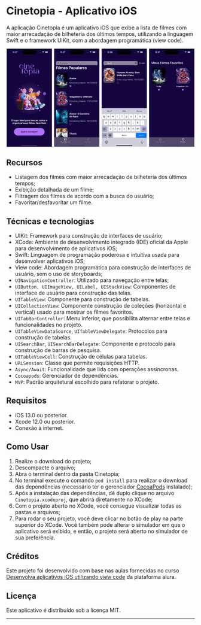 # Cinetopia - Aplicativo iOS

A aplicação Cinetopia é um aplicativo iOS que exibe a lista de filmes com maior arrecadação de bilheteria dos últimos tempos, utilizando a linguagem Swift e o framework UIKit, com a abordagem programática (view code).


<div style="display: flex; justify-content:space-around; gap: 1%;"> 
    <img src="imgs/principal.png" alt="Primeira Imagem" width="24%">
    <img src="imgs/movies.png" alt="Tela principal" width="24%">
    <img src="imgs/moviesSearch.png" alt="Tela principal - Pesquisa ativa" width="24%">
    <img src="imgs/favoriteMovies.png" alt="Tela filmes favoritos" width="24%">
</div>

## Recursos

- Listagem dos filmes com maior arrecadação de bilheteria dos últimos tempos;
- Exibição detalhada de um filme;
- Filtragem dos filmes de acordo com a busca do usuário;
- Favoritar/desfavoritar um filme.

## Técnicas e tecnologias

- UIKit: Framework para construção de interfaces de usuário;
- XCode: Ambiente de desenvolvimento integrado (IDE) oficial da Apple para desenvolvimento de aplicativos iOS;
- Swift: Linguagem de programação poderosa e intuitiva usada para desenvolver aplicativos iOS;
- View code: Abordagem programática para construção de interfaces de usuário, sem o uso de storyboards;
- `UINavigationController`: Utilizado para navegação entre telas;
- `UIButton, UIImageView, UILabel, UIStackView`: Componentes de interface de usuário para construção das telas.
- `UITableView`: Componente para construção de tabelas.
- `UICollectionView`: Componente construção de coleções (horizontal e vertical) usado para mostrar os filmes favoritos.
- `UITabBarController`: Menu inferior, que possibilita alternar entre telas e funcionalidades no projeto.
- `UITableViewDataSource`, `UITableViewDelegate`: Protocolos para construção de tabelas.
- `UISearchBar`, `UISearchBarDelegate`: Componente e protocolo para construção de barras de pesquisa.
- `UITableViewCell`: Construção de células para tabelas.
- `URLSession`: Classe que permite requisições HTTP.
- `Async/Await`: Funcionalidade que lida com operações assíncronas.
- `Cocoapods`: Gerenciador de dependências.
- `MVP`: Padrão arquitetural escolhido para refatorar o projeto.


## Requisitos

- iOS 13.0 ou posterior.
- Xcode 12.0 ou posterior.
- Conexão à internet.

## Como Usar

1. Realize o download do projeto;
2. Descompacte o arquivo;
3. Abra o terminal dentro da pasta Cinetopia;
4. No terminal execute o comando `pod install` para realizar o download das dependências (necessário ter o gerenciador [CocoaPods](https://guides.cocoapods.org/using/getting-started.html) instalado);
5. Após a instalação das dependências, dê duplo clique no arquivo `Cinetopia.xcodeproj`, que abrirá diretamente no XCode;
6. Com o projeto aberto no XCode, você consegue visualizar todas as pastas e arquivos;
7. Para rodar o seu projeto, você deve clicar no botão de play na parte superior do XCode. Você também pode alterar o simulador em que o aplicativo será exibido, e então, o projeto será aberto no simulador de sua preferência.


## Créditos

Este projeto foi desenvolvido com base nas aulas fornecidas no curso [Desenvolva aplicativos iOS utilizando view code](https://cursos.alura.com.br/formacao-aplicativos-ios-view-code) da plataforma alura.

## Licença

Este aplicativo é distribuído sob a licença MIT.

---